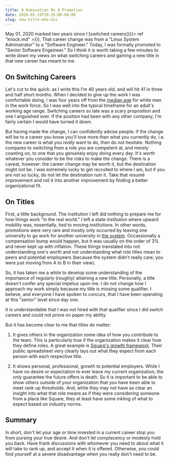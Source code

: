 ```yaml
---
title: A Rumination On A Promotion
date: 2020-05-19T19:35:00-04:00
slug: new-title-who-dis
---
```


May 01, 2020 marked two years since I [switched careers]({{< ref "knock.md" >}}).
That career change was from a "Linux System Adminstrator" to a "Software
Engineer." Today, I was formally promoted to "Senior Software Engeineer."
So I think it is worth taking a few minutes to write down my views on what
switching careers and gaining a new title in that new career has meant to me.

## On Switching Careers

Let's cut to the quick: as I write this I'm 40 years old, and will hit 41 in
three and half short months. When I decided to give up the work I was
comfortable doing, I was four years off from the [median age][median-age] for
white men in the work force. So I was well into the typical timeframe for
an adult's working age range. Switching careers so late was a scary proposition
and one I anguished over. If the position had been with any other company, I'm
fairly certain I would have turned it down.

But having made the change, I can confidently advise people: if the change will
be to a career you know you'll love more than what you currently do, i.e. the
new career is what you _really_ want to do, then do not hesitate. Nothing
compares to switching from a role you are competent at, and merely coasting on,
to one that you genuinely enjoy doing every day. It's worth whatever you consider
to be the risks to make the change. There is a caveat, however: the career
change may be worth it, but the destination might not be. I was extremely lucky
to get recruited to where I am, but if you are not so lucky, do not let the
destination ruin it. Take that resumé improvement and roll it into another
improvement by finding a better organizational fit.

## On Titles

First, a little background. The institution I left did nothing to prepare me
for how things work "in the real world." I left a state institution where
upward mobility was, essentially, tied to moving institutions. In other words,
promotions were very rare and mostly only occurred by leaving one university
to go work for another university in [the system][usg]. Occassionally a
compensation bump would happen, but it was usually on the order of 3% and never
kept up with inflation. These things translated into not understanding one's
worth and not understanding what role titles mean to peers and potential
employeers (because the system didn't really care; you were just moving
from A to B in their view).

So, it has taken me a while to develop some understanding of the importance
of regularly (roughly) attaining a new title. Personally, a title doesn't
confer any special impetus upon me. I do not change how I approach my work
simply because my title is missing some qualifier. I believe, and everyone
I have spoken to concurs, that I have been operating at this "senior" level
since day one.

<aside>
  <p>
    It is understandable that I was not hired with that qualifier since
    I did switch careers and could not prove on paper my ability.
  </p>
</aside>

But it has become clear to me that titles do matter:

1. It gives others in the organization some idea of how you contribute to the
team. This is particularly true if the organization makes it clear how they
define roles. A great example is [Square's growth framework][square-blog].
Their public spreadsheet very clearly lays out what they expect from each
person with each respective title.

1. It shows personal, professional, growth to potential employers. While I
have no desire or expectation to ever leave my current organization, the only
guarantee the future offers is death. So it is important to be able to show
others outside of your organization that you have been able to meet rank up
thresholds. And, while they may not have as clear an insight into what that
role means as if they were considering someone from a place like Square, they
at least have some inkling of what to expect based on industry norms.

## Summary

In short, don't let your age or time invested in a current career stop you from
pursing your true desire. And don't let complacency or modesty hold you back.
Have frank discussions with whomever you need to about what it will take to
rank up, and accept it when it is offered. Otherwise, you could find yourself
at a severe disadvantage when you really don't need to be.

[median-age]: https://web.archive.org/web/20200519224150/https://www.bls.gov/emp/tables/median-age-labor-force.htm
[usg]: https://www.usg.edu/
[square-blog]: https://web.archive.org/web/20200519232729/https://developer.squareup.com/blog/squares-growth-framework-for-engineers-and-engineering-managers/
